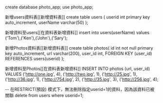 create database photo_app;
use photo_app;

新增users資料表[[新增資料表]]
create table users
(
	userid int primary key auto_increment,
    userName varchar(50)
);

新增資料至users[[在資料表新增資料]]
insert into users(userName)
values
('Tom'),('Ken'),('John'),('Sary');

新增Photos資料表[[新增資料表]]
create table photos(
id int not null primary key auto_increment,
url varchar(200),
user_id int,
FOREIGN KEY (user_id) REFERENCES users(userid)
);

新增資料至Photos[[在資料表新增資料]]
INSERT INTO photos (url, user_id)
VALUES
('http://one.jpg', 4),
('http://two.jpg', 1),
('http://25.jpg', 1),
('http://36.jpg', 1),
('http://754.jpg', 2),
('http://35.jpg', 3),
('http://256.jpg', 4);

-- 在RESTRICT(預設) 模式下，無法刪除指定userid=1的資料，因為該資料已被關聯
delete from users where userid=1;